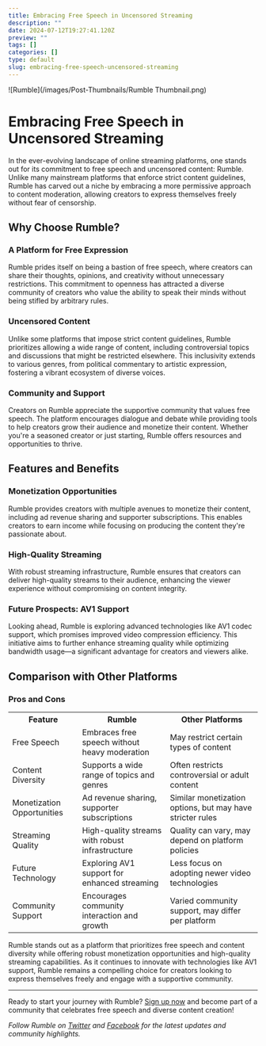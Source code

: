 ```yaml
---
title: Embracing Free Speech in Uncensored Streaming
description: ""
date: 2024-07-12T19:27:41.120Z
preview: ""
tags: []
categories: []
type: default
slug: embracing-free-speech-uncensored-streaming
---
```


![Rumble](/images/Post-Thumbnails/Rumble Thumbnail.png)

# Embracing Free Speech in Uncensored Streaming

In the ever-evolving landscape of online streaming platforms, one stands out for its commitment to free speech and uncensored content: Rumble. Unlike many mainstream platforms that enforce strict content guidelines, Rumble has carved out a niche by embracing a more permissive approach to content moderation, allowing creators to express themselves freely without fear of censorship.

## Why Choose Rumble?

### A Platform for Free Expression

Rumble prides itself on being a bastion of free speech, where creators can share their thoughts, opinions, and creativity without unnecessary restrictions. This commitment to openness has attracted a diverse community of creators who value the ability to speak their minds without being stifled by arbitrary rules.

### Uncensored Content

Unlike some platforms that impose strict content guidelines, Rumble prioritizes allowing a wide range of content, including controversial topics and discussions that might be restricted elsewhere. This inclusivity extends to various genres, from political commentary to artistic expression, fostering a vibrant ecosystem of diverse voices.

### Community and Support

Creators on Rumble appreciate the supportive community that values free speech. The platform encourages dialogue and debate while providing tools to help creators grow their audience and monetize their content. Whether you're a seasoned creator or just starting, Rumble offers resources and opportunities to thrive.

## Features and Benefits

### Monetization Opportunities

Rumble provides creators with multiple avenues to monetize their content, including ad revenue sharing and supporter subscriptions. This enables creators to earn income while focusing on producing the content they're passionate about.

### High-Quality Streaming

With robust streaming infrastructure, Rumble ensures that creators can deliver high-quality streams to their audience, enhancing the viewer experience without compromising on content integrity.

### Future Prospects: AV1 Support

Looking ahead, Rumble is exploring advanced technologies like AV1 codec support, which promises improved video compression efficiency. This initiative aims to further enhance streaming quality while optimizing bandwidth usage—a significant advantage for creators and viewers alike.

## Comparison with Other Platforms

### Pros and Cons

<table>
  <tr>
    <th>Feature</th>
    <th>Rumble</th>
    <th>Other Platforms</th>
  </tr>
  <tr>
    <td>Free Speech</td>
    <td>Embraces free speech without heavy moderation</td>
    <td>May restrict certain types of content</td>
  </tr>
  <tr>
    <td>Content Diversity</td>
    <td>Supports a wide range of topics and genres</td>
    <td>Often restricts controversial or adult content</td>
  </tr>
  <tr>
    <td>Monetization Opportunities</td>
    <td>Ad revenue sharing, supporter subscriptions</td>
    <td>Similar monetization options, but may have stricter rules</td>
  </tr>
  <tr>
    <td>Streaming Quality</td>
    <td>High-quality streams with robust infrastructure</td>
    <td>Quality can vary, may depend on platform policies</td>
  </tr>
  <tr>
    <td>Future Technology</td>
    <td>Exploring AV1 support for enhanced streaming</td>
    <td>Less focus on adopting newer video technologies</td>
  </tr>
  <tr>
    <td>Community Support</td>
    <td>Encourages community interaction and growth</td>
    <td>Varied community support, may differ per platform</td>
  </tr>
</table>

Rumble stands out as a platform that prioritizes free speech and content diversity while offering robust monetization opportunities and high-quality streaming capabilities. As it continues to innovate with technologies like AV1 support, Rumble remains a compelling choice for creators looking to express themselves freely and engage with a supportive community.

---

Ready to start your journey with Rumble? [Sign up now](https://rumble.com/signup) and become part of a community that celebrates free speech and diverse content creation!

*Follow Rumble on [Twitter](https://twitter.com/RumbleVideo) and [Facebook](https://www.facebook.com/RumbleVideo) for the latest updates and community highlights.*
